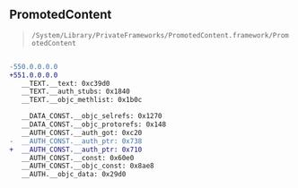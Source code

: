 ## PromotedContent

> `/System/Library/PrivateFrameworks/PromotedContent.framework/PromotedContent`

```diff

-550.0.0.0.0
+551.0.0.0.0
   __TEXT.__text: 0xc39d0
   __TEXT.__auth_stubs: 0x1840
   __TEXT.__objc_methlist: 0x1b0c

   __DATA_CONST.__objc_selrefs: 0x1270
   __DATA_CONST.__objc_protorefs: 0x148
   __AUTH_CONST.__auth_got: 0xc20
-  __AUTH_CONST.__auth_ptr: 0x738
+  __AUTH_CONST.__auth_ptr: 0x710
   __AUTH_CONST.__const: 0x60e0
   __AUTH_CONST.__objc_const: 0x8ae8
   __AUTH.__objc_data: 0x29d0

```
